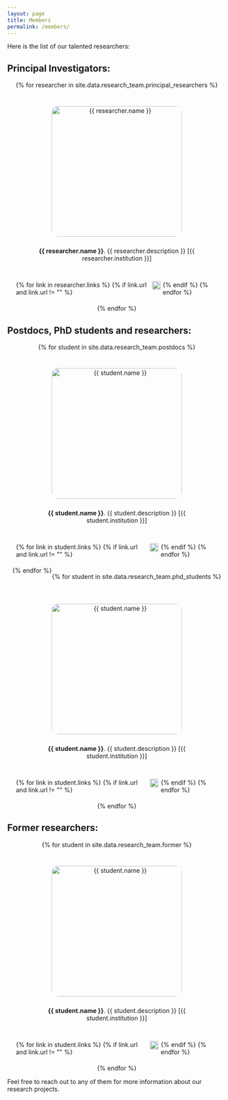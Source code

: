 ```yaml
---
layout: page
title: Members
permalink: /members/
---
```


<style>
  .researcher-container {
      display: flex;
      flex-direction: column;
      align-items: center;
      text-align: center;
      margin: 20px;
  }

  .columns-container {
      display: flex;
      flex-wrap: wrap;
      justify-content: center;
  }

  .column {
      flex: 1 1 calc(33.333% - 40px);
      box-sizing: border-box;
      margin: 20px;
      display: flex;
      flex-direction: column;
      align-items: center;
      min-width: 250px;
  }

  .researcher-container img {
      width: 100%;
      max-width: 300px;
      height: 300px;
      object-fit: cover;
      border-radius: 15px;
      margin-bottom: 10px;
  }

  .researcher-links {
      display: flex;
      justify-content: center;
      margin-top: 10px;
  }

  .researcher-links a {
      margin-right: 5px;
  }

  @media (max-width: 768px) {
    .column {
        flex: 1 1 calc(50% - 40px);
    }
  }

  @media (max-width: 480px) {
    .column {
        flex: 1 1 100%;
    }
  }
</style>

Here is the list of our talented researchers:

## Principal Investigators:
<div class="columns-container">
{% for researcher in site.data.research_team.principal_researchers %}
<div class="column">
  <div class="researcher-container">
    <img src="{{ researcher.image }}" alt="{{ researcher.name }}">
    <p><b>{{ researcher.name }}</b>. {{ researcher.description }} [{{ researcher.institution }}]</p>
  </div>
  <div class="researcher-links">
  {% for link in researcher.links %}
    {% if link.url and link.url != "" %}
      <a href="{{ link.url }}">
        <img src="{{ link.icon }}" alt="Link" style="width:20px;height:20px;display:inline-block;">
      </a>
    {% endif %}
  {% endfor %}
  </div>
</div>
{% endfor %}
</div>

## Postdocs, PhD students and researchers:
<div class="columns-container">
{% for student in site.data.research_team.postdocs %}
<div class="column">
  <div class="researcher-container">
    <img src="{{ student.image }}" alt="{{ student.name }}">
    <p><b>{{ student.name }}</b>. {{ student.description }} [{{ student.institution }}]</p>
  </div>
  <div class="researcher-links">
    {% for link in student.links %}
      {% if link.url and link.url != "" %}
        <a href="{{ link.url }}">
          <img src="{{ link.icon }}" alt="Link" style="width:20px;height:20px;display:inline-block;">
        </a>
      {% endif %}
    {% endfor %}
  </div>
</div>
{% endfor %}

{% for student in site.data.research_team.phd_students %}
<div class="column">
  <div class="researcher-container">
    <img src="{{ student.image }}" alt="{{ student.name }}">
    <p><b>{{ student.name }}</b>. {{ student.description }} [{{ student.institution }}]</p>
  </div>
  <div class="researcher-links">
    {% for link in student.links %}
      {% if link.url and link.url != "" %}
        <a href="{{ link.url }}">
          <img src="{{ link.icon }}" alt="Link" style="width:20px;height:20px;display:inline-block;">
        </a>
      {% endif %}
    {% endfor %}
  </div>
</div>
{% endfor %}
</div>

## Former researchers:
<div class="columns-container">
{% for student in site.data.research_team.former %}
<div class="column">
  <div class="researcher-container">
    <img src="{{ student.image }}" alt="{{ student.name }}">
    <p><b>{{ student.name }}</b>. {{ student.description }} [{{ student.institution }}]</p>
  </div>
  <div class="researcher-links">
    {% for link in student.links %}
      {% if link.url and link.url != "" %}
        <a href="{{ link.url }}">
          <img src="{{ link.icon }}" alt="Link" style="width:20px;height:20px;display:inline-block;">
        </a>
      {% endif %}
    {% endfor %}
  </div>
</div>
{% endfor %}
</div>

Feel free to reach out to any of them for more information about our research projects.
